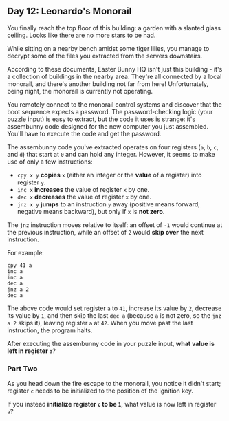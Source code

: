 ## Day 12: Leonardo's Monorail

You finally reach the top floor of this building: a garden with a slanted glass ceiling. Looks like there are no more stars to be had.

While sitting on a nearby bench amidst some tiger lilies, you manage to decrypt some of the files you extracted from the servers downstairs.

According to these documents, Easter Bunny HQ isn't just this building - it's a collection of buildings in the nearby area. They're all connected by a local monorail, and there's another building not far from here! Unfortunately, being night, the monorail is currently not operating.

You remotely connect to the monorail control systems and discover that the boot sequence expects a password. The password-checking logic (your puzzle input) is easy to extract, but the code it uses is strange: it's assembunny code designed for the new computer you just assembled. You'll have to execute the code and get the password.

The assembunny code you've extracted operates on four registers (`a`, `b`, `c`, and `d`) that start at `0` and can hold any integer. However, it seems to make use of only a few instructions:

- `cpy x y` **copies** `x` (either an integer or the **value** of a register) into register `y`.
- `inc x` **increases** the value of register `x` by one.
- `dec x` **decreases** the value of register `x` by one.
- `jnz x y` **jumps** to an instruction `y` away (positive means forward; negative means backward), but only if `x` is **not zero**.

The `jnz` instruction moves relative to itself: an offset of `-1` would continue at the previous instruction, while an offset of `2` would **skip over** the next instruction.

For example:

~~~
cpy 41 a
inc a
inc a
dec a
jnz a 2
dec a
~~~

The above code would set register `a` to `41`, increase its value by `2`, decrease its value by `1`, and then skip the last `dec a` (because `a` is not zero, so the `jnz a 2` skips it), leaving register `a` at `42`. When you move past the last instruction, the program halts.

After executing the assembunny code in your puzzle input, **what value is left in register `a`**?

### Part Two

As you head down the fire escape to the monorail, you notice it didn't start; register `c` needs to be initialized to the position of the ignition key.

If you instead **initialize register `c` to be `1`**, what value is now left in register `a`?